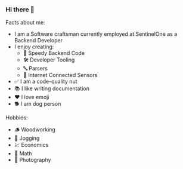 ### Hi there 👋

Facts about me:

- I am a Software craftsman currently employed at SentinelOne as a Backend Developer
- I enjoy creating:
  - 🏃 Speedy Backend Code
  - 🛠️ Developer Tooling
  - 🔤 Parsers
  - 📡 Internet Connected Sensors
- ✅ I am a code-quality nut
- 📚 I like writing documentation
- ❤️ I love emoji
- 🐕 I am dog person

Hobbies:
- 🪵 Woodworking
- 🏃 Jogging
- 💹 Economics
- 🔢 Math
- 📸 Photography
